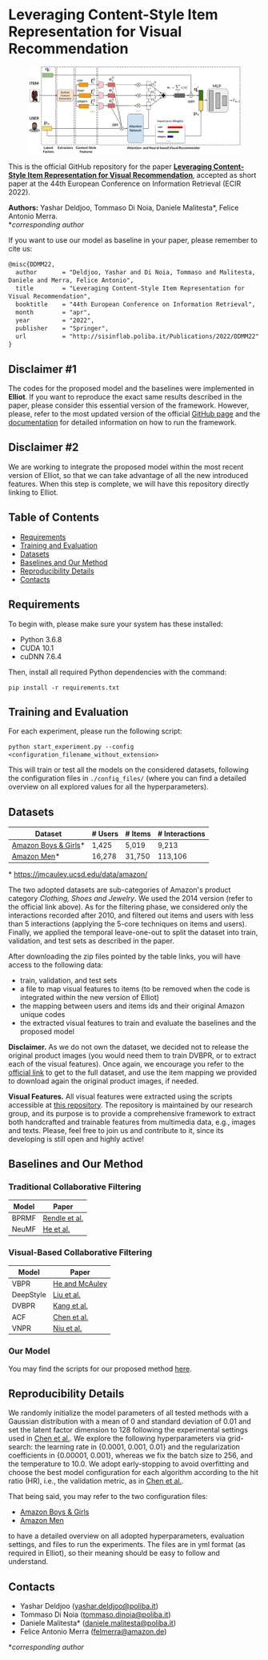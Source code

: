 # Leveraging Content-Style Item Representation for Visual Recommendation

<figure>
    <img src="https://github.com/sisinflab/Content-Style-VRSs/blob/master/FinalModel.png"/>
</figure>

This is the official GitHub repository for the paper [**Leveraging Content-Style Item Representation for Visual Recommendation**](https://www.researchgate.net/publication/356541933_Leveraging_Content-Style_Item_Representation_for_Visual_Recommendation), accepted as short paper at the 44th European Conference on Information Retrieval (ECIR 2022).

**Authors:** Yashar Deldjoo, Tommaso Di Noia, Daniele Malitesta*, Felice Antonio Merra.
<br>\**corresponding author*

If you want to use our model as baseline in your paper, please remember to cite us:

```
@misc{DDMM22,
  author       = "Deldjoo, Yashar and Di Noia, Tommaso and Malitesta, Daniele and Merra, Felice Antonio",
  title        = "Leveraging Content-Style Item Representation for Visual Recommendation",
  booktitle    = "44th European Conference on Information Retrieval",
  month        = "apr",
  year         = "2022",
  publisher    = "Springer",
  url          = "http://sisinflab.poliba.it/Publications/2022/DDMM22"
}
```

## Disclaimer \#1
The codes for the proposed model and the baselines were implemented in **Elliot**. If you want to reproduce the exact same results described in the paper, please consider this essential version of the framework. However, please, refer to the most updated version of the official [GitHub page](https://github.com/sisinflab/elliot) and the [documentation](https://elliot.readthedocs.io/en/latest/) for detailed information on how to run the framework.

## Disclaimer \#2
We are working to integrate the proposed model within the most recent version of Elliot, so that we can take advantage of all the new introduced features. When this step is complete, we will have this repository directly linking to Elliot.

## Table of Contents
- [Requirements](#requirements)
- [Training and Evaluation](#training-and-evaluation)
- [Datasets](#datasets)
- [Baselines and Our Method](#baselines-and-our-method)
- [Reproducibility Details](#reproducibility-details)
- [Contacts](#contacts)

## Requirements

To begin with, please make sure your system has these installed:

* Python 3.6.8
* CUDA 10.1
* cuDNN 7.6.4

Then, install all required Python dependencies with the command:
```
pip install -r requirements.txt
```

## Training and Evaluation
For each experiment, please run the following script:
```
python start_experiment.py --config <configuration_filename_without_extension>
```

This will train or test all the models on the considered datasets, following the configuration files in ```./config_files/``` (where you can find a detailed overview on all explored values for all the hyperparameters).

## Datasets

|       Dataset      |   # Users   | # Items   |  # Interactions   |
| ------------------ | ------------------ | ------------------ | ------------------ |
|     [Amazon Boys & Girls](https://politecnicobari-my.sharepoint.com/:u:/g/personal/daniele_malitesta_poliba_it/EY7WwcUQHapLileGGlvW3iYBSCPf-WduNTVS_zc9j_sjTg?e=jm2kR8)*     |  1,425 | 5,019 | 9,213  |
|    [Amazon Men](https://politecnicobari-my.sharepoint.com/:u:/g/personal/daniele_malitesta_poliba_it/EdeOV-VDKeROtH4EJblo2XMBZm7HB4v4RkIAxxoor9PdQQ?e=PvcbPx)*    | 16,278 | 31,750 |  113,106  |

\* https://jmcauley.ucsd.edu/data/amazon/

The two adopted datasets are sub-categories of Amazon's product category *Clothing, Shoes and Jewelry*. We used the 2014 version (refer to the official link above). As for the filtering phase, we considered only the interactions recorded after 2010, and filtered out items and users with less than 5 interactions (applying the 5-core techniques on items and users). Finally, we applied the temporal leave-one-out to split the dataset into train, validation, and test sets as described in the paper.

After downloading the zip files pointed by the table links, you will have access to the following data:

- train, validation, and test sets
- a file to map visual features to items (to be removed when the code is integrated within the new version of Elliot)
- the mapping between users and items ids and their original Amazon unique codes
- the extracted visual features to train and evaluate the baselines and the proposed model

**Disclaimer.** As we do not own the dataset, we decided not to release the original product images (you would need them to train DVBPR, or to extract each of the visual features). Once again, we encourage you refer to the [official link](https://jmcauley.ucsd.edu/data/amazon/) to get to the full dataset, and use the item mapping we provided to download again the original product images, if needed.

**Visual Features.** All visual features were extracted using the scripts accessible at [this repository](https://github.com/sisinflab/Multimodal-Feature-Extractor). The repository is maintained by our research group, and its purpose is to provide a comprehensive framework to extract both handcrafted and trainable features from multimedia data, e.g., images and texts. Please, feel free to join us and contribute to it, since its developing is still open and highly active!

## Baselines and Our Method

### Traditional Collaborative Filtering
|       Model      |    Paper  |
| ------------------ | ------------------ |
|     BPRMF     | [Rendle et al.](https://arxiv.org/pdf/1205.2618.pdf) |
|     NeuMF   | [He et al.](https://arxiv.org/pdf/1708.05031.pdf) |


### Visual-Based Collaborative Filtering
|       Model      |    Paper  |
| ------------------ | ------------------ |
|     VBPR     | [He and McAuley](https://arxiv.org/pdf/1510.01784.pdf) |
|     DeepStyle   | [Liu et al.](http://www.shuwu.name/sw/DeepStyle.pdf) |
|     DVBPR   | [Kang et al.](https://arxiv.org/pdf/1711.02231.pdf) |
|     ACF | [Chen et al.](https://www.comp.nus.edu.sg/~xiangnan/papers/sigir17-AttentiveCF.pdf) | 
|     VNPR | [Niu et al.](https://people.engr.tamu.edu/caverlee/pubs/niu18wsdm.pdf) |

### Our Model
You may find the scripts for our proposed method [here](https://github.com/sisinflab/Content-Style-VRSs/tree/master/elliot/recommender/custom).

## Reproducibility Details

We randomly initialize the model parameters of all tested methods with a Gaussian distribution with a mean of 0 and standard deviation of 0.01 and set the latent factor dimension to 128 following the experimental settings used in [Chen et al.](https://cseweb.ucsd.edu/classes/fa17/cse291-b/reading/Attentive%20Collaborative%20Filtering%20Multimedia%20Recommendation%20with%20Item-%20and%20Component-Level%20Attention.pdf). We explore the following hyperparameters via grid-search: the learning rate in {0.0001, 0.001, 0.01} and the regularization coefficients in {0.00001, 0.001}, whereas we fix the batch size to 256, and the temperature to 10.0. We adopt early-stopping to avoid overfitting and choose the best model configuration for each algorithm according to the hit ratio (HR), i.e., the validation metric, as in [Chen et al.](https://cseweb.ucsd.edu/classes/fa17/cse291-b/reading/Attentive%20Collaborative%20Filtering%20Multimedia%20Recommendation%20with%20Item-%20and%20Component-Level%20Attention.pdf).

That being said, you may refer to the two configuration files:
- [Amazon Boys & Girls](https://github.com/sisinflab/Content-Style-VRSs/blob/master/config_files/evaluate_amazon_boys_girls.yml)
- [Amazon Men](https://github.com/sisinflab/Content-Style-VRSs/blob/master/config_files/evaluate_amazon_men.yml)

to have a detailed overview on all adopted hyperparameters, evaluation settings, and files to run the experiments. The files are in yml format (as required in Elliot), so their meaning should be easy to follow and understand.

## Contacts
* Yashar Deldjoo (yashar.deldjoo@poliba.it)
* Tommaso Di Noia (tommaso.dinoia@poliba.it)
* Daniele Malitesta* (daniele.malitesta@poliba.it)
* Felice Antonio Merra (felmerra@amazon.de)

\**corresponding author*
